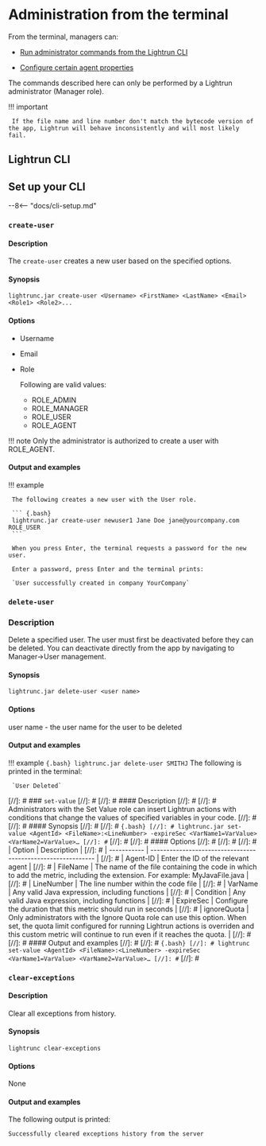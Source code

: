 # Administration from the terminal

From the terminal, managers can: 

- [Run administrator commands from the Lightrun CLI](#lightrun-cli)

- [Configure certain agent properties](agentadmin-agentprops.md#cli)


The commands described here can only be performed by a Lightrun administrator (Manager role). 



!!! important
     
	 If the file name and line number don't match the bytecode version of the app, Lightrun will behave inconsistently and will most likely fail. 



## Lightrun CLI

## Set up your CLI

--8<-- "docs/cli-setup.md"




### `create-user`

#### Description

The `create-user` creates a new user based on the specified options.



#### Synopsis


``` {.bash}
lightrunc.jar create-user <Username> <FirstName> <LastName> <Email> <Role1> <Role2>...
```



#### Options

-   Username

-   Email

-   Role

    Following are valid values:
	
	- ROLE_ADMIN
    - ROLE_MANAGER 
	- ROLE_USER 
	- ROLE_AGENT

!!! note
     Only the administrator is authorized to create a user with ROLE_AGENT.



#### Output and examples
!!! example

     The following creates a new user with the User role.
    
     ``` {.bash}
     lightrunc.jar create-user newuser1 Jane Doe jane@yourcompany.com ROLE_USER 
     ```
     
     When you press Enter, the terminal requests a password for the new user. 
     
     Enter a password, press Enter and the terminal prints: 
     
     `User successfully created in company YourCompany`



### `delete-user`

### Description

Delete a specified user. The user must first be deactivated before they can be deleted. You can deactivate directly from the app by navigating to Manager->User management.


#### Synopsis

``` {.bash}
lightrunc.jar delete-user <user name>
```


#### Options

user name - the user name for the user to be deleted

#### Output and examples

!!! example
     ``` {.bash}
     lightrunc.jar delete-user SMITHJ
     ```
     The following is printed in the terminal: 
	 
	 `User Deleted`

[//]: # ### `set-value`
[//]: # 
[//]: # #### Description
[//]: # 
[//]: # Administrators with the Set Value role can insert Lightrun actions with conditions that change the values of specified variables in your code.
[//]: # 
[//]: # #### Synopsis
[//]: # 
[//]: # ``` {.bash}
[//]: # lightrunc.jar set-value <AgentId> <FileName>:<LineNumber> -expireSec <VarName1=VarValue> <VarName2=VarValue>…​
[//]: # ```
[//]: # 
[//]: # #### Options
[//]: # 
[//]: # 
[//]: # | Option      | Description                                                  |
[//]: # | ----------- | ------------------------------------------------------------ |
[//]: # | Agent-ID    | Enter the ID of the relevant agent                           |
[//]: # | FileName    | The name of the file containing the code in which to add the metric, including the extension. For example: MyJavaFile.java |
[//]: # | LineNumber  | The line number within the code file                         |
[//]: # | VarName     | Any valid Java expression, including functions               |
[//]: # | Condition   | Any valid Java expression, including functions               |
[//]: # | ExpireSec   | Configure the duration that this metric should run in seconds |
[//]: # | ignoreQuota | Only administrators with the Ignore Quota role can use this option. When set, the quota limit configured for running Lightrun actions is overriden and this custom metric will continue to run even if it reaches the quota. |
[//]: # 
[//]: # #### Output and examples
[//]: # 
[//]: # ``` {.bash}
[//]: # lightrunc set-value <AgentId> <FileName>:<LineNumber> -expireSec <VarName1=VarValue> <VarName2=VarValue>…​
[//]: # ```
[//]: # 
### `clear-exceptions`

#### Description

Clear all exceptions from history.

#### Synopsis

`lightrunc clear-exceptions`

#### Options

None

#### Output and examples

The following output is printed: 

`Successfully cleared exceptions history from the server `

